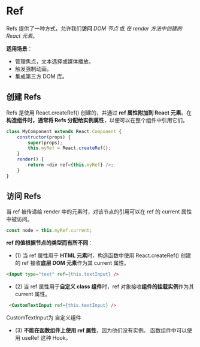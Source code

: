 # Ref
Refs 提供了一种方式，允许我们**访问** *DOM 节点* 或 *在 render 方法中创建的 React 元素*。

**适用场景**：
* 管理焦点，文本选择或媒体播放。
* 触发强制动画。
* 集成第三方 DOM 库。


## 创建 Refs
Refs 是使用 React.createRef() 创建的，并通过 **ref 属性附加到 React 元素**。在**构造组件时，通常将 Refs 分配给实例属性**，以便可以在整个组件中引用它们。
```js
class MyComponent extends React.Component {
    constructor(props) {
        super(props);
        this.myRef = React.createRef();
    }
    render() {
        return <div ref={this.myRef} />;
    }
}
```

## 访问 Refs
当 ref 被传递给 render 中的元素时，对该节点的引用可以在 ref 的 current 属性中被访问。
```js
const node = this.myRef.current;
```
**ref 的值根据节点的类型而有所不同**：
* (1) 当 ref 属性用于 **HTML 元素**时，构造函数中使用 React.createRef() 创建的 ref 接收**底层 DOM 元素**作为其 current 属性。
```html
<input type="text" ref={this.textInput} />
```

* (2) 当 ref 属性用于**自定义 class 组件**时，ref 对象接收**组件的挂载实例**作为其 current 属性。
```html
 <CustomTextInput ref={this.textInput} />   
```
CustomTextInput为 自定义组件

* (3) **不能在函数组件上使用 ref 属性**，因为他们没有实例。 函数组件中可以使用 useRef 这种 Hook。

